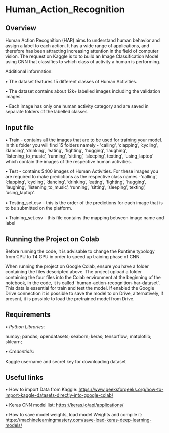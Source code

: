# Human_Action_Recognition
## Overview
Human Action Recognition (HAR) aims to understand human behavior and assign a label to each action. It has a wide range of applications, and therefore has been attracting increasing attention in the field of computer vision.
The request on Kaggle is to to build an Image Classification Model using CNN that classifies to which class of activity a human is performing.

Additional information:

• The dataset features 15 different classes of Human Activities.

• The dataset contains about 12k+ labelled images including the validation images.

• Each image has only one human activity category and are saved in separate folders of the labelled classes


## Input file
• Train - contains all the images that are to be used for training your model. In this folder you will find 15 folders namely - 'calling', ’clapping’, ’cycling’, ’dancing’, ‘drinking’, ‘eating’, ‘fighting’, ‘hugging’, ‘laughing’, ‘listening_to_music’, ‘running’, ‘sitting’, ‘sleeping’, texting’, ‘using_laptop’ which contain the images of the respective human activities.

• Test - contains 5400 images of Human Activities. For these images you are required to make predictions as the respective class names -'calling', ’clapping’, ’cycling’, ’dancing’, ‘drinking’, ‘eating’, ‘fighting’, ‘hugging’, ‘laughing’, ‘listening_to_music’, ‘running’, ‘sitting’, ‘sleeping’, texting’, ‘using_laptop’.

• Testing_set.csv - this is the order of the predictions for each image that is to be submitted on the platform.

• Training_set.csv - this file contains the mapping between image name and label

## Running the Project on Colab
Before running the code, it is advisable to change the Runtime typology from CPU to T4 GPU in order to speed up training phase of CNN.

When running the project on Google Colab, ensure you have a folder containing the files descripted above.
The project upload a folder containing the four files into the Colab environment at the beginning of the notebook, in the code, it is called 'human-action-recognition-har-dataset'. This data is essential for train and test the model.
If enabled the Google Drive connection it is possible to save the model to on Drive, alternatively, if present, it is possible to load the pretrained model from Drive.

## Requirements

• _Python Libraries_:

numpy; 
pandas; 
opendatasets;
seaborn; 
keras; 
tensorflow; 
matplotlib;
sklearn;

• _Credentials_:

Kaggle username and secret key for downloading dataset

## Useful links

• How to import Data from Kaggle: https://www.geeksforgeeks.org/how-to-import-kaggle-datasets-directly-into-google-colab/

• Keras CNN model list: https://keras.io/api/applications/

• How to save model weights, load model Weights and compile it: https://machinelearningmastery.com/save-load-keras-deep-learning-models/
